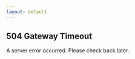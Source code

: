 ```yaml
---
layout: default
---
```


<div class="container">
    <h2>504 Gateway Timeout</h2>
    <p>A server error occurred. Please check back later.</p>
</div>
